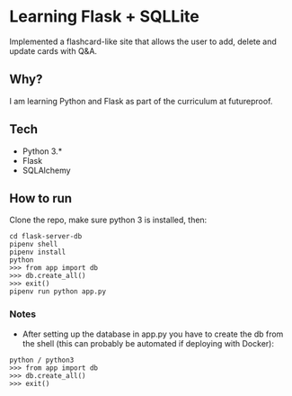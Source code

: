 # Learning Flask + SQLLite

Implemented a flashcard-like site that allows the user to add, delete and update cards with Q&A.

## Why?

I am learning Python and Flask as part of the curriculum at futureproof.

## Tech

- Python 3.\*
- Flask
- SQLAlchemy

## How to run

Clone the repo, make sure python 3 is installed, then:

```
cd flask-server-db
pipenv shell
pipenv install
python
>>> from app import db
>>> db.create_all()
>>> exit()
pipenv run python app.py
```

### Notes

- After setting up the database in app.py you have to create the db from the shell (this can probably be automated if deploying with Docker):

```
python / python3
>>> from app import db
>>> db.create_all()
>>> exit()
```
